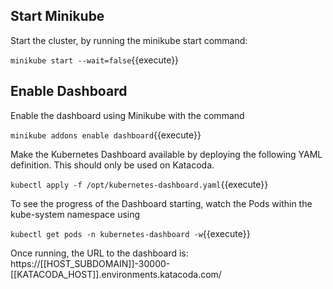 ## Start Minikube

Start the cluster, by running the minikube start command:

`minikube start --wait=false`{{execute}}

## Enable Dashboard

Enable the dashboard using Minikube with the command

`minikube addons enable dashboard`{{execute}}

Make the Kubernetes Dashboard available by deploying the following YAML definition. This should only be used on Katacoda.

`kubectl apply -f /opt/kubernetes-dashboard.yaml`{{execute}}

To see the progress of the Dashboard starting, watch the Pods within the kube-system namespace using

`kubectl get pods -n kubernetes-dashboard -w`{{execute}}

Once running, the URL to the dashboard is:
https://[[HOST_SUBDOMAIN]]-30000-[[KATACODA_HOST]].environments.katacoda.com/
